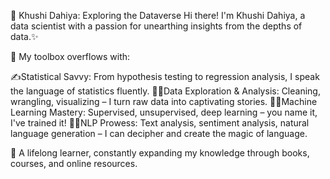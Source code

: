 👋 Khushi Dahiya: Exploring the Dataverse
Hi there! I'm Khushi Dahiya, a data scientist with a passion for unearthing insights from the depths of data.✨

👀 My toolbox overflows with:

✍️Statistical Savvy: From hypothesis testing to regression analysis, I speak the language of statistics fluently.
🕵️‍♀️Data Exploration & Analysis: Cleaning, wrangling, visualizing – I turn raw data into captivating stories.
👩‍💻Machine Learning Mastery: Supervised, unsupervised, deep learning – you name it, I've trained it!
👩‍🎨NLP Prowess: Text analysis, sentiment analysis, natural language generation – I can decipher and create the magic of language.

🌱 A lifelong learner, constantly expanding my knowledge through books, courses, and online resources.
